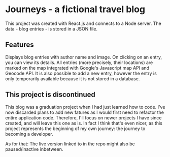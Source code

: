 # Journeys - a fictional travel blog

This project was created with React.js and connects to a Node server. The data - blog entries - is stored in a JSON file.

## Features

Displays blog entries with author name and image. On clicking on an entry, you can view its details.
All entries (more precisely, their locations) are marked on the map integrated with Google's Javascript map API and Geocode API. It is also possible to add a new entry, however the entry is only temporarily available because it is not stored in a database.

## This project is discontinued

This blog was a graduation project when I had just learned how to code. I've now discarded plans to add new fatures as I would first need to refactor the entire application code. Therefore, I'll focus on newer projects I have since created, and will leave this one as is. In fact I think that's even nicer, as this project represents the beginning of my own journey: the journey to becoming a developer.

As for that: The live version linked to in the repo might also be paused/inactive inbetween.